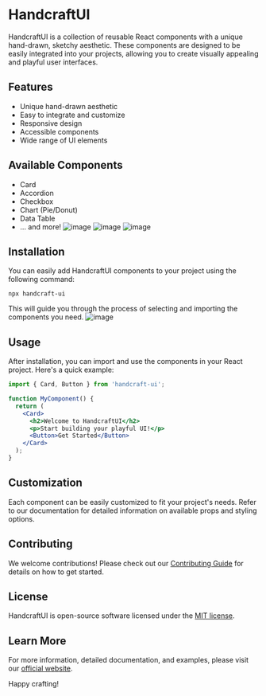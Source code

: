 # HandcraftUI

HandcraftUI is a collection of reusable React components with a unique hand-drawn, sketchy aesthetic. These components are designed to be easily integrated into your projects, allowing you to create visually appealing and playful user interfaces.






## Features

- Unique hand-drawn aesthetic
- Easy to integrate and customize
- Responsive design
- Accessible components
- Wide range of UI elements

## Available Components

- Card
- Accordion
- Checkbox
- Chart (Pie/Donut)
- Data Table
- ... and more!
![image](https://github.com/user-attachments/assets/4e58b6c7-7a67-46e8-a24c-6533ae8ff881)
![image](https://github.com/user-attachments/assets/e366e067-594b-4115-bcb8-57344270b122)
![image](https://github.com/user-attachments/assets/7ced1f9e-d9f2-41e2-8f0a-25b235fd1212)
## Installation

You can easily add HandcraftUI components to your project using the following command:

```
npx handcraft-ui
```

This will guide you through the process of selecting and importing the components you need.
![image](https://github.com/user-attachments/assets/963ada2e-40c5-44bf-8fe5-6c73c47b8c01)

## Usage

After installation, you can import and use the components in your React project. Here's a quick example:

```jsx
import { Card, Button } from 'handcraft-ui';

function MyComponent() {
  return (
    <Card>
      <h2>Welcome to HandcraftUI</h2>
      <p>Start building your playful UI!</p>
      <Button>Get Started</Button>
    </Card>
  );
}
```

## Customization

Each component can be easily customized to fit your project's needs. Refer to our documentation for detailed information on available props and styling options.

## Contributing

We welcome contributions! Please check out our [Contributing Guide](CONTRIBUTING.md) for details on how to get started.

## License

HandcraftUI is open-source software licensed under the [MIT license](LICENSE).

## Learn More

For more information, detailed documentation, and examples, please visit our [official website](https://handcraftui.com).

Happy crafting!

